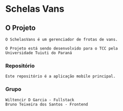 # Schelas Vans

## O Projeto
```
O SchelasVans é um gerenciador de frotas de vans.

O Projeto está sendo desenvolvido para o TCC pela
Universidade Tuiuti do Paraná
```
### Repositório
```
Este repositório é a aplicação mobile principal.
```

### Grupo
```
Wiltencir D Garcia - Fullstack
Bruno Teixeira dos Santos - Frontend
```

